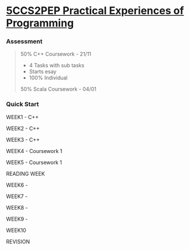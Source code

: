 # [5CCS2PEP Practical Experiences of Programming](https://keats.kcl.ac.uk/course/view.php?id=109911)

### Assessment
> 50% C++ Coursework - 21/11
>
> - 4 Tasks with sub tasks
> - Starts esay
> - 100% Individual
>
> 50% Scala Coursework - 04/01

### Quick Start
WEEK1 - C++

WEEK2 - C++

WEEK3 - C++

WEEK4 - Coursework 1

WEEK5 - Coursework 1

READING WEEK

WEEK6 -

WEEK7 -

WEEK8 -

WEEK9 -

WEEK10

REVISION